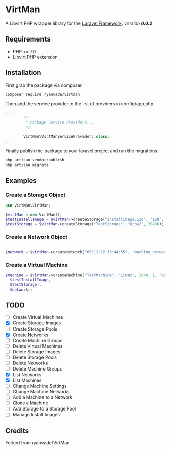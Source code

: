 # VirtMan
A Libvirt PHP wrapper library for the [Laravel Framework](https://laravel.com/).
_version **0.0.2**_
## Requirements
* PHP >= 7.0
* Libvirt PHP extension

## Installation
First grab the package via composer.
```bash
composer require ryanvade/virtman
```
Then add the service provider to the list of providers in config/app.php.
```php
...
        /*
         * Package Service Providers...
         */

        VirtMan\VirtManServiceProvider::class,
...
```
Finally publish the package to your laravel project and run the migrations.
```bash
php artisan vendor:publish
php artisan migrate
```

## Examples
### Create a Storage Object
```php
use VirtMan\VirtMan;

$virtMan = new VirtMan();
$testInstallImage = $virtMan->createStorage("installimage.iso", "ISO", -1);
$testStorage = $virtMan->createStorage("TestStorage", "qcow2", 20480);
```
### Create a Network Object
```php

$network = $virtMan->createNetwork("00:11:22:33:44:55", "machine_network", "e1000");
```
### Create a Virtual Machine
```php
$machine = $virtMan->createMachine("TestMachine", "Linux", 2048, 1, "x86_64", [
  $testInstallImage,
  $testStorage],
  $network);
```
## TODO
- [ ] Create Virtual Machines
- [x] Create Storage Images
- [ ] Create Storage Pools
- [x] Create Networks
- [ ] Create Machine Groups
- [ ] Delete Virtual Machines
- [ ] Delete Storage Images
- [ ] Delete Storage Pools
- [ ] Delete Networks
- [ ] Delete Machine Groups
- [x] List Networks
- [x] List Machines
- [ ] Change Machine Settings
- [ ] Change Machine Networks
- [ ] Add a Machine to a Network
- [ ] Clone a Machine
- [ ] Add Storage to a Storage Pool
- [ ] Manage Install Images

## Credits

Forked from ryanvade/VirtMan
